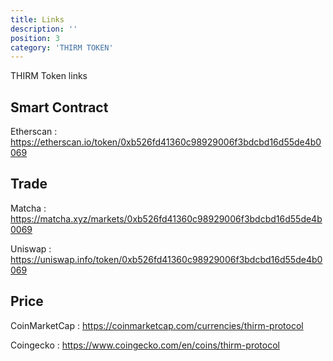 ```yaml
---
title: Links
description: ''
position: 3
category: 'THIRM TOKEN'
---
```


THIRM Token links

## Smart Contract

Etherscan : https://etherscan.io/token/0xb526fd41360c98929006f3bdcbd16d55de4b0069

## Trade

Matcha : https://matcha.xyz/markets/0xb526fd41360c98929006f3bdcbd16d55de4b0069

Uniswap : https://uniswap.info/token/0xb526fd41360c98929006f3bdcbd16d55de4b0069

## Price

CoinMarketCap : https://coinmarketcap.com/currencies/thirm-protocol

Coingecko : https://www.coingecko.com/en/coins/thirm-protocol
